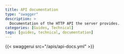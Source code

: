 ```yaml
---
title: API documentation
type: "swagger"
description: >
  Documentation of the HTTP API the server provides.
categories: [Guides, Technical]
tags: [guides, technical, documentation]
---
```


{{< swaggerui src="/apis/api-docs.yml" >}}
